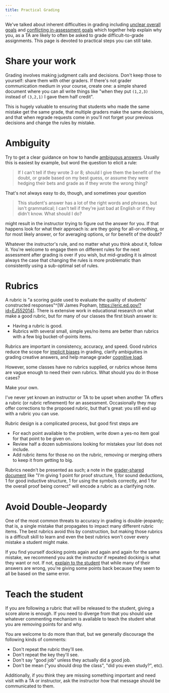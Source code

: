 ```yaml
---
title: Practical Grading
...
```


We've talked about inherent difficulties in grading
including [unclear overall goals](b+means.html)
and [conflicting in-assessment goals](assessments.html)
which together help explain why you, as a TA
are likely to often be asked to grade difficult-to-grade assignments.
This page is devoted to practical steps you can still take.

# Share your work

Grading involves making judgment calls and decisions.
Don't keep those to yourself: share them with other graders.
If there's not grader communication medium in your course, create one: a simple shared document where you can all write things like "when they put `(1,2,3)` instead of `(3,2,1)` I gave them half credit".

This is hugely valuable to ensuring that students who made the same mistake get the same grade,
that multiple graders make the same decisions,
and that when regrade requests come in you'll not forget your previous decisions and change the rules by mistake.

# Ambiguity

Try to get a clear guidance on how to handle [ambiguous answers](assessment.html#when-in-doubt).
Usually this is easiest by example,
but word the question to elicit a rule:

> If I can't tell if they wrote 3 or 8; should I give them the benefit of the doubt, or grade based on my best guess, or assume they were hedging their bets and grade as if they wrote the wrong thing?

That's not always easy to do, though, and sometimes your question

> This student's answer has a lot of the right words and phrases, but isn't grammatical; I can't tell if they're just bad at English or if they didn't know. What should I do?

might result in the instructor trying to figure out the answer for you.
If that happens look for what their approach is: are they going for all-or-nothing, or for most likely answer, or for averaging options, or for benefit of the doubt?

Whatever the instructor's rule, and no matter what you think about it,
follow it.
You're welcome to engage them on different rules for the next assessment after grading is over if you wish,
but mid-grading it is almost always the case that  changing the rules is more problematic than consistently using a sub-optimal set of rules.

# Rubrics

A rubric is "a scoring guide used to evaluate the quality of students' constructed responses"^[W James Popham, <https://eric.ed.gov/?id=EJ552014>].
There is extensive work in educational research on what make a good rubric,
but for many of our classes the first blush answer is:

- Having a rubric is good.
- Rubrics with several small, simple yes/no items are better than rubrics with a few big bucket-of-points items.

Rubrics are important in consistency, accuracy, and speed.
Good rubrics reduce the scope for [implicit biases](ib2.html#algorithm) in grading,
clarify ambiguities in grading creative answers, 
and help manage grader [cognitive load](clt-ta.html#managing-intrinsic-load).

However, some classes have no rubrics supplied,
or rubrics whose items are vague enough to need their own rubrics.
What should you do in those cases?

Make your own.

I've never yet known an instructor or TA to be upset when another TA offers a rubric (or rubric refinement) for an assessment.
Occasionally they may offer corrections to the proposed rubric, but that's great: you still end up with a rubric you can use.

Rubric design is a complicated process, but good first steps are

- For each point available to the problem, write down a yes-no item goal for that point to be given on.
- Review half a dozen submissions looking for mistakes your list does not include.
- Add rubric items for those no on the rubric, removing or merging others to keep it from getting to big.

Rubrics needn't be presented as such; a note in the [grader-shared document](#share-your-work)
like "I'm giving 1 point for proof structure, 1 for sound deductions, 1 for good inductive structure, 1 for using the symbols correctly, and 1 for the overall proof being correct" will encode a rubric as a clarifying note.

# Avoid Double-Jeopardy

One of the most common threats to accuracy in grading is double-jeopardy;
that is, a single mistake that propagates to impact many different rubric items.
The best rubrics avoid this by construction,
but making those rubrics is a difficult skill to learn
and even the best rubrics won't cover every mistake a student might make.

If you find yourself docking points again and again and again for the same mistake,
we recommend you ask the instructor if repeated docking is what they want or not.
If not, [explain to the student](#teach-the-student) that while many of their answers are wrong, you're giving some points back because they seem to all be based on the same error.

# Teach the student

If you are following a rubric that will be released to the student, giving a score alone is enough.
If you need to diverge from that you should use whatever commenting mechanism is available
to teach the student what you are removing points for and why.

You are welcome to do more than that, but we generally discourage the following kinds of comments:

- Don't repeat the rubric they'll see.
- Don't repeat the key they'll see.
- Don't say "good job" unless they actually did a good job.
- Don't be mean ("you should drop the class", "did you even study?", etc).

Additionally, if you think they are missing something important and need visit with a TA or instructor, ask the instructor how that message should be communicated to them.

